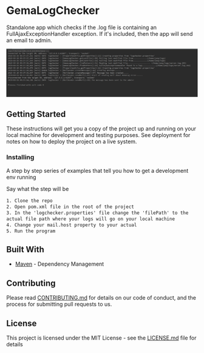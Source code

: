 # GemaLogChecker

Standalone app which checks if the .log file is containing an FullAjaxExceptionHandler exception. 
If it's included, then the app will send an email to admin.

![alt text](https://raw.githubusercontent.com/jpotocn/LogChecker/master/images/logChecker.png)

## Getting Started

These instructions will get you a copy of the project up and running on your local machine for development and testing purposes. See deployment for notes on how to deploy the project on a live system.


### Installing

A step by step series of examples that tell you how to get a development env running

Say what the step will be

```
1. Clone the repo
2. Open pom.xml file in the root of the project
3. In the 'logchecker.properties' file change the 'filePath' to the actual file path where your logs will go on your local machine
4. Change your mail.host property to your actual
5. Run the program
```
## Built With

* [Maven](https://maven.apache.org/) - Dependency Management

## Contributing

Please read [CONTRIBUTING.md](https://gist.github.com/PurpleBooth/b24679402957c63ec426) for details on our code of conduct, and the process for submitting pull requests to us.

## License

This project is licensed under the MIT License - see the [LICENSE.md](LICENSE.md) file for details

